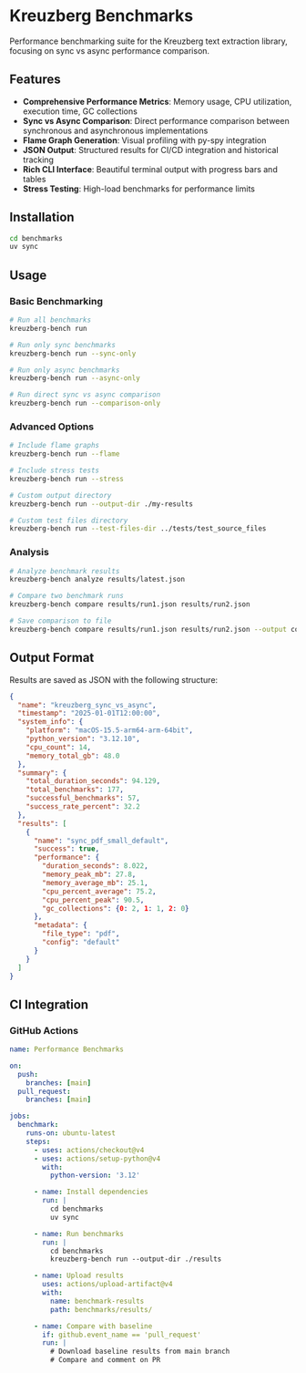 # Kreuzberg Benchmarks

Performance benchmarking suite for the Kreuzberg text extraction library, focusing on sync vs async performance comparison.

## Features

- **Comprehensive Performance Metrics**: Memory usage, CPU utilization, execution time, GC collections
- **Sync vs Async Comparison**: Direct performance comparison between synchronous and asynchronous implementations
- **Flame Graph Generation**: Visual profiling with py-spy integration
- **JSON Output**: Structured results for CI/CD integration and historical tracking
- **Rich CLI Interface**: Beautiful terminal output with progress bars and tables
- **Stress Testing**: High-load benchmarks for performance limits

## Installation

```bash
cd benchmarks
uv sync
```

## Usage

### Basic Benchmarking

```bash
# Run all benchmarks
kreuzberg-bench run

# Run only sync benchmarks
kreuzberg-bench run --sync-only

# Run only async benchmarks
kreuzberg-bench run --async-only

# Run direct sync vs async comparison
kreuzberg-bench run --comparison-only
```

### Advanced Options

```bash
# Include flame graphs
kreuzberg-bench run --flame

# Include stress tests
kreuzberg-bench run --stress

# Custom output directory
kreuzberg-bench run --output-dir ./my-results

# Custom test files directory
kreuzberg-bench run --test-files-dir ../tests/test_source_files
```

### Analysis

```bash
# Analyze benchmark results
kreuzberg-bench analyze results/latest.json

# Compare two benchmark runs
kreuzberg-bench compare results/run1.json results/run2.json

# Save comparison to file
kreuzberg-bench compare results/run1.json results/run2.json --output comparison.json
```

## Output Format

Results are saved as JSON with the following structure:

```json
{
  "name": "kreuzberg_sync_vs_async",
  "timestamp": "2025-01-01T12:00:00",
  "system_info": {
    "platform": "macOS-15.5-arm64-arm-64bit",
    "python_version": "3.12.10",
    "cpu_count": 14,
    "memory_total_gb": 48.0
  },
  "summary": {
    "total_duration_seconds": 94.129,
    "total_benchmarks": 177,
    "successful_benchmarks": 57,
    "success_rate_percent": 32.2
  },
  "results": [
    {
      "name": "sync_pdf_small_default",
      "success": true,
      "performance": {
        "duration_seconds": 8.022,
        "memory_peak_mb": 27.8,
        "memory_average_mb": 25.1,
        "cpu_percent_average": 75.2,
        "cpu_percent_peak": 90.5,
        "gc_collections": {0: 2, 1: 1, 2: 0}
      },
      "metadata": {
        "file_type": "pdf",
        "config": "default"
      }
    }
  ]
}
```

## CI Integration

### GitHub Actions

```yaml
name: Performance Benchmarks

on:
  push:
    branches: [main]
  pull_request:
    branches: [main]

jobs:
  benchmark:
    runs-on: ubuntu-latest
    steps:
      - uses: actions/checkout@v4
      - uses: actions/setup-python@v4
        with:
          python-version: '3.12'

      - name: Install dependencies
        run: |
          cd benchmarks
          uv sync

      - name: Run benchmarks
        run: |
          cd benchmarks
          kreuzberg-bench run --output-dir ./results

      - name: Upload results
        uses: actions/upload-artifact@v4
        with:
          name: benchmark-results
          path: benchmarks/results/

      - name: Compare with baseline
        if: github.event_name == 'pull_request'
        run: |
          # Download baseline results from main branch
          # Compare and comment on PR
```
